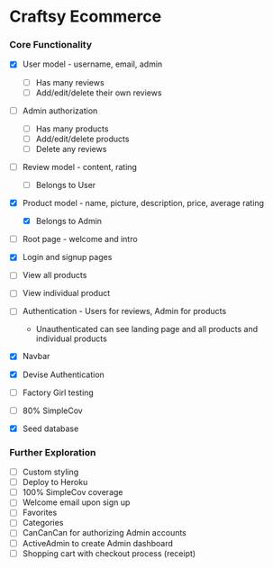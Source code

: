 # Craftsy Ecommerce

### Core Functionality
- [x] User model - username, email, admin
  - [ ] Has many reviews
  - [ ] Add/edit/delete their own reviews
- [ ] Admin authorization
  - [ ] Has many products
  - [ ] Add/edit/delete products
  - [ ] Delete any reviews
- [ ] Review model - content, rating
  - [ ] Belongs to User
- [x] Product model - name, picture, description, price, average rating
  - [x] Belongs to Admin
- [ ] Root page - welcome and intro
- [x] Login and signup pages
- [ ] View all products
- [ ] View individual product
- [ ] Authentication - Users for reviews, Admin for products
  * Unauthenticated can see landing page and all products and individual products
- [x] Navbar
- [x] Devise Authentication
- [ ] Factory Girl testing
- [ ] 80% SimpleCov
- [x] Seed database


### Further Exploration
- [ ] Custom styling
- [ ] Deploy to Heroku
- [ ] 100% SimpleCov coverage
- [ ] Welcome email upon sign up
- [ ] Favorites
- [ ] Categories
- [ ] CanCanCan for authorizing Admin accounts
- [ ] ActiveAdmin to create Admin dashboard
- [ ] Shopping cart with checkout process (receipt)
